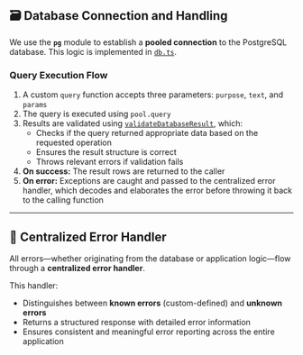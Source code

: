 ## 🗃️ Database Connection and Handling

We use the **`pg`** module to establish a **pooled connection** to the PostgreSQL database.
This logic is implemented in [`db.ts`](https://github.com/joel909/TraceKey/blob/master/src/lib/database/config/db.ts).

### Query Execution Flow

1. A custom `query` function accepts three parameters: `purpose`, `text`, and `params`
2. The query is executed using `pool.query`
3. Results are validated using [`validateDatabaseResult`](https://github.com/joel909/TraceKey/blob/master/src/lib/database/config/databaseResultValidator.ts), which:
   - Checks if the query returned appropriate data based on the requested operation
   - Ensures the result structure is correct
   - Throws relevant errors if validation fails
4. **On success:** The result rows are returned to the caller
5. **On error:** Exceptions are caught and passed to the centralized error handler, which decodes and elaborates the error before throwing it back to the calling function

---

## 🧠 Centralized Error Handler

All errors—whether originating from the database or application logic—flow through a **centralized error handler**.

This handler:
- Distinguishes between **known errors** (custom-defined) and **unknown errors**
- Returns a structured response with detailed error information
- Ensures consistent and meaningful error reporting across the entire application
